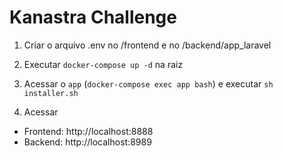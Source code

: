 # Kanastra Challenge

1. Criar o arquivo .env no /frontend e no /backend/app_laravel

2. Executar `docker-compose up -d` na raiz

3. Acessar o `app` (`docker-compose exec app bash`) e executar `sh installer.sh`

4. Acessar
- Frontend: http://localhost:8888
- Backend: http://localhost:8989